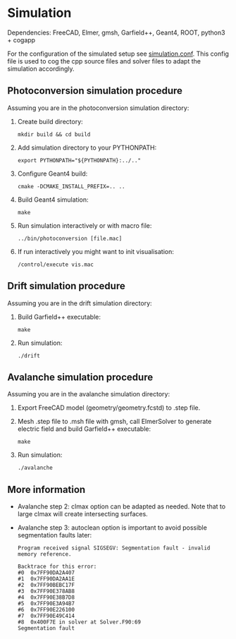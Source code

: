 # Simulation
Dependencies: FreeCAD, Elmer, gmsh, Garfield++, Geant4, ROOT, python3 + cogapp

For the configuration of the simulated setup see [simulation.conf](simulation.conf). This config file is used to cog the cpp source files and solver files to adapt the simulation accordingly.

## Photoconversion simulation procedure
Assuming you are in the photoconversion simulation directory:

1. Create build directory:

	`mkdir build && cd build`

2. Add simulation directory to your PYTHONPATH:

	`export PYTHONPATH="${PYTHONPATH}:../.."`

3. Configure Geant4 build:

	`cmake -DCMAKE_INSTALL_PREFIX=.. ..`

4. Build Geant4 simulation:

	`make`

5. Run simulation interactively or with macro file:

	`../bin/photoconversion [file.mac]`

6. If run interactively you might want to init visualisation:

	`/control/execute vis.mac`

## Drift simulation procedure
Assuming you are in the drift simulation directory:

1. Build Garfield++ executable:

	`make`
2. Run simulation:

	`./drift`

## Avalanche simulation procedure
Assuming you are in the avalanche simulation directory:

1. Export FreeCAD model (geometry/geometry.fcstd) to .step file.

2. Mesh .step file to .msh file with gmsh, call ElmerSolver to generate electric field and build Garfield++ executable: 

	`make`
3. Run simulation:

	`./avalanche`

## More information

* Avalanche step 2: clmax option can be adapted as needed. Note that to large clmax will create intersecting surfaces.

* Avalanche step 3: autoclean option is important to avoid possible segmentation faults later:

	```
	Program received signal SIGSEGV: Segmentation fault - invalid memory reference.

	Backtrace for this error:
	#0  0x7FF90DA2A407
	#1  0x7FF90DA2AA1E
	#2  0x7FF90BEBC17F
	#3  0x7FF90E378AB8
	#4  0x7FF90E38B7D8
	#5  0x7FF90E3A94B7
	#6  0x7FF90E226100
	#7  0x7FF90E49C414
	#8  0x400F7E in solver at Solver.F90:69
	Segmentation fault
	```
